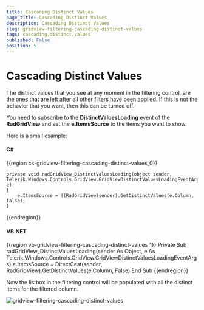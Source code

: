 ```yaml
---
title: Cascading Distinct Values
page_title: Cascading Distinct Values
description: Cascading Distinct Values
slug: gridview-filtering-cascading-distinct-values
tags: cascading,distinct,values
published: False
position: 5
---
```


# Cascading Distinct Values

The distinct values that you see at any moment in the filtering control, are the ones that are left after all other filters have been applied. If this is not the behavior that you want, then this can be turned off.
        

You need to subscribe to the __DistinctValuesLoading__ event of the __RadGridView__ and set the __e.ItemsSource__ to the items you want to show.
        
Here is a small example:

#### __C#__

{{region cs-gridview-filtering-cascading-distinct-values_0}}

	private void radGridView_DistinctValuesLoading(object sender, Telerik.Windows.Controls.GridView.GridViewDistinctValuesLoadingEventArgs e)
	{
	    e.ItemsSource = ((RadGridView)sender).GetDistinctValues(e.Column, false);
	}
{{endregion}}

#### __VB.NET__

{{region vb-gridview-filtering-cascading-distinct-values_1}}
	    Private Sub radGridView_DistinctValuesLoading(sender As Object, e As Telerik.Windows.Controls.GridView.GridViewDistinctValuesLoadingEventArgs)
	        e.ItemsSource = DirectCast(sender, RadGridView).GetDistinctValues(e.Column, False)
	    End Sub
{{endregion}}

Now the listbox in the filtering control will be populated with all the distinct items for the filtered column. 

![gridview-filtering-cascading-distinct-values](images/gridview-filtering-cascading-distinct-values.png)


